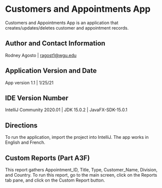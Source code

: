 # Customers and Appointments App

Customers and Appointments App is an application that creates/updates/deletes customer and appointment records.

## Author and Contact Information

Rodney Agosto | ragost1@wgu.edu

## Application Version and Date

App version 1.1 | 1/25/21

## IDE Version Number

IntelliJ Community 2020.01 | JDK 15.0.2 | JavaFX-SDK-15.0.1

## Directions

To run the application, import the project into IntelliJ. The app works in English and French.

## Custom Reports (Part A3F)

This report gathers Appointment_ID, Title, Type, Customer_Name, Division, and Country. To run this report, go to the main screen, click on the Reports tab pane, and click on the Custom Report button.
